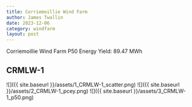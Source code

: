 ```yaml
---
title: Corriemoillie Wind Farm
author: James Twallin
date: 2023-12-06
category: windfarm
layout: post
---
```

Corriemoillie Wind Farm P50 Energy Yield: 89.47 MWh

CRMLW-1
-------------
![]({{ site.baseurl }}/assets/1_CRMLW-1_scatter.png)
![]({{ site.baseurl }}/assets/2_CRMLW-1_pcey.png)
![]({{ site.baseurl }}/assets/3_CRMLW-1_p50.png)

